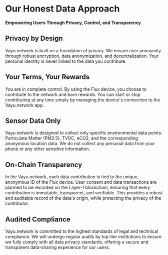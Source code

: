 # Our Honest Data Approach

**Empowering Users Through Privacy, Control, and Transparency**

## Privacy by Design

Vayu.network is built on a foundation of privacy. We ensure user anonymity through robust encryption, data anonymization, and decentralization. Your personal identity is never linked to the data you contribute.

## Your Terms, Your Rewards

You are in complete control. By using the Flux device, you choose to contribute to the network and earn rewards. You can start or stop contributing at any time simply by managing the device's connection to the Vayu.network app.

## Sensor Data Only

Vayu.network is designed to collect only specific environmental data points: Particulate Matter (PM2.5), TVOC, eCO2, and the corresponding anonymous location data. We do not collect any personal data from your phone or any other sensitive information.

## On-Chain Transparency

In the Vayu.network, each data contribution is tied to the unique, anonymous ID of the Flux device. User consent and data transactions are planned to be recorded on the Layer-1 blockchain, ensuring that every contribution is immutable, transparent, and verifiable. This provides a robust and auditable record of the data's origin, while protecting the privacy of the contributor.

## Audited Compliance

Vayu.network is committed to the highest standards of legal and technical compliance. We will undergo regular audits by top-tier institutions to ensure we fully comply with all data privacy standards, offering a secure and transparent data-sharing experience for our users. 
